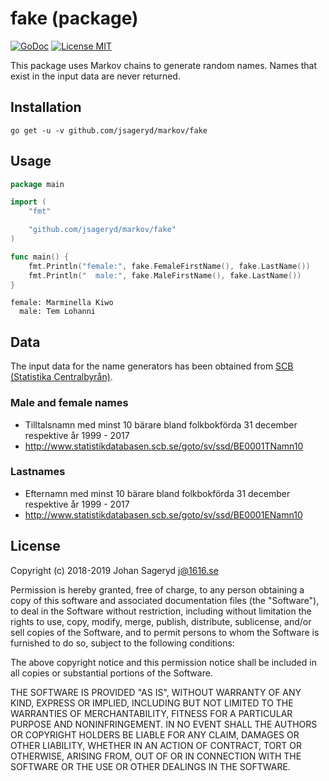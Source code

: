 # fake (package)

[![GoDoc](https://img.shields.io/badge/godoc-reference-blue.svg?style=flat)](https://godoc.org/github.com/jsageryd/markov/fake)
[![License MIT](https://img.shields.io/badge/license-MIT-lightgrey.svg?style=flat)](#)

This package uses Markov chains to generate random names. Names that exist in
the input data are never returned.

## Installation
```
go get -u -v github.com/jsageryd/markov/fake
```

## Usage
```go
package main

import (
	"fmt"

	"github.com/jsageryd/markov/fake"
)

func main() {
	fmt.Println("female:", fake.FemaleFirstName(), fake.LastName())
	fmt.Println("  male:", fake.MaleFirstName(), fake.LastName())
}
```
```
female: Marminella Kiwo
  male: Tem Lohanni
```

## Data
The input data for the name generators has been obtained from
[SCB (Statistika Centralbyrån)](https://www.scb.se/).

### Male and female names
- Tilltalsnamn med minst 10 bärare bland folkbokförda 31 december respektive år 1999 - 2017
- http://www.statistikdatabasen.scb.se/goto/sv/ssd/BE0001TNamn10

### Lastnames
- Efternamn med minst 10 bärare bland folkbokförda 31 december respektive år 1999 - 2017
- http://www.statistikdatabasen.scb.se/goto/sv/ssd/BE0001ENamn10

## License
Copyright (c) 2018-2019 Johan Sageryd <j@1616.se>

Permission is hereby granted, free of charge, to any person obtaining a copy of
this software and associated documentation files (the "Software"), to deal in
the Software without restriction, including without limitation the rights to
use, copy, modify, merge, publish, distribute, sublicense, and/or sell copies of
the Software, and to permit persons to whom the Software is furnished to do so,
subject to the following conditions:

The above copyright notice and this permission notice shall be included in all
copies or substantial portions of the Software.

THE SOFTWARE IS PROVIDED "AS IS", WITHOUT WARRANTY OF ANY KIND, EXPRESS OR
IMPLIED, INCLUDING BUT NOT LIMITED TO THE WARRANTIES OF MERCHANTABILITY, FITNESS
FOR A PARTICULAR PURPOSE AND NONINFRINGEMENT. IN NO EVENT SHALL THE AUTHORS OR
COPYRIGHT HOLDERS BE LIABLE FOR ANY CLAIM, DAMAGES OR OTHER LIABILITY, WHETHER
IN AN ACTION OF CONTRACT, TORT OR OTHERWISE, ARISING FROM, OUT OF OR IN
CONNECTION WITH THE SOFTWARE OR THE USE OR OTHER DEALINGS IN THE SOFTWARE.
